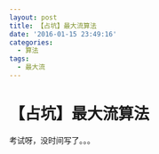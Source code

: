 ```yaml
---
layout: post
title: 【占坑】最大流算法
date: '2016-01-15 23:49:16'
categories:
  - 算法
tags:
  - 最大流
---
```


# 【占坑】最大流算法

考试呀，没时间写了。。。
